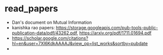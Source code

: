 # read_papers

- Dan's document on Mutual Information
- kanishka rao papers: https://storage.googleapis.com/pub-tools-public-publication-data/pdf/43262.pdf, https://arxiv.org/pdf/1711.01694.pdf
- https://scholar.google.com/citations?hl=en&user=7Xl6KdkAAAAJ&view_op=list_works&sortby=pubdate
- 
